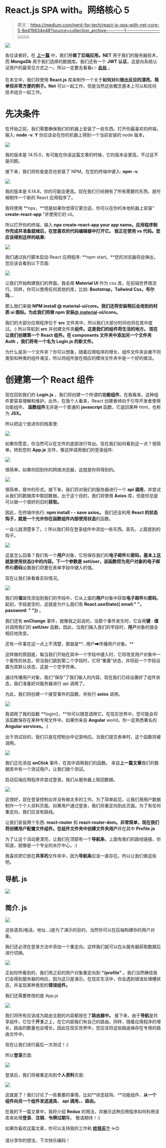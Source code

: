 # React.js SPA with。网络核心 5

> 原文：<https://medium.com/nerd-for-tech/react-js-spa-with-net-core-5-8e419834e48?source=collection_archive---------1----------------------->

![](img/66bc6533dad44180e8f7902896d5b0a5.png)

各位读者好。在 [**上一篇**](/nerd-for-tech/net-jwt-authentication-with-mongodb-9bca4a33d3f0) 中，我们用**做了后端应用。NET** 用于我们的服务器技术，而 **MongoDb** 用于我们选择的数据库。我们还有一个 **JWT 认证**，这是向系统认证用户的最常见方式之一。所以一定要去看看👉 [**此处**](/nerd-for-tech/net-jwt-authentication-with-mongodb-9bca4a33d3f0) 。

在本文中，我们将使用 **React.js** 库来制作一个关于**如何对**和**做出反应的漂亮、简单但非常方便的例子。Net** 可以一起工作，但是当然这些概念基本上可以和任何技术组合一起工作。

# 先决条件

在开始之前，我们需要确保我们的机器上安装了一些东西。打开你最喜欢的终端，输入: **node -v. Y** 你应该会在你的机器上得到一个当前安装的 node 版本。

![](img/f89eb8324a11f30550d8d881657e306e.png)

我的版本是 14.15.0，有可能在你读这篇文章的时候，它的版本会更高，不过这不是问题。

接下来，我们将检查是否也安装了 NPM。在您的终端中键入: **npm -v.**

![](img/8df920a5d0a11f0e8618cb210dbc645c.png)

我的版本是 6.14.8，你的可能会更高。现在我们已经拥有了所有需要的东西，是时候制作一个新的 React 应用程序了。

我将使用 **npx，**但是如果你觉得它更合适，你可以在你的本地机器上安装" **create-react-app** "并使用它的 cli。

所以打开你的终端，输入:**npx create-react-app your app name。应用程序制作完成并准备就绪后，在您喜欢的代码编辑器中打开它。
我正在使用 vs 代码。您应该得到这样的结果:**

![](img/92423b1eeeb23ae88adb40952d80f96b.png)

我们通过执行脚本启动 React 应用程序: **npm start。**您的浏览器将会弹出，您应该会看到以下页面:

![](img/98c7cedadc8925af58164758e3f0cac8.png)

让我们开始构建我们的界面。我会用 **Material UI** 作为 css 库，在前端世界很流行。同样，你可以使用任何其他的库，比如: **Bootstrap，Tailwind Css，布尔玛…**

那么我们来做:**NPM install @ material-ui/core。**我们还将安装稍后会用到的材质 ui 图标。为此我们将做 **npm 安装**[**@ material**](http://twitter.com/material)**-ui/icons。**

我们的大部分应用程序位于 **src** 文件夹中，所以我们大部分时间也将在其中度过。:)
所以导航到 **src** 并创建文件夹**组件。这是我们的组件将生活的地方。
现在让我们创建第一个 **React 组件**。在 components 文件夹中添加另一个文件夹 **Auth** ，我们将有一个名为 **Login.js** 的新文件。**

为什么是另一个文件夹？你可以想象，随着应用程序的增长，组件文件夹会被不同类型和种类的组件淹没，所以将组件放在相应的模块文件夹中是一个好的做法。

# 创建第一个 React 组件

现在回到我们的 **Login.js** ，我们将创建一个所谓的**功能组件**。在我看来，这种组件更容易理解和维护。此外，在我个人看来，React 创建者倾向于引导开发者使用功能组件。
**函数组件**无非是一个普通的 **javascript** 函数，它返回某种 html，也称为 **JSX。**

所以把这个放进你的档案里:

![](img/a7837a42e38aaf9721ee34b112896c3c.png)

如果你愿意，你当然可以在文件的底部进行导出。现在我们如何看到这一点？很简单。转到您的 **App.js** 文件，像这样调用我们的登录组件:

![](img/d96397a0bbdd4e94a731bfab104143e3.png)

很简单。如果你回到你的网络浏览器，这就是你将得到的。

![](img/887f159bb3ee8b3892d51dd100dac1f5.png)

很简单，居中的形式。接下来，我们将对我们的服务器进行一个 **api 调用**，并尝试从我们的数据库中取回数据。出于这个目的，我们将使用 **Axios** 库，但是你总是可以做一个很好的旧的**获取。**

因此，在终端中执行: **npm install - - save axios。** 我们还会利用 **React 的状态钩子，**就是一个允许你在函数组件内部使用**状态**的函数。

一会儿就清楚多了。:)
所以我们将在登录组件中添加一些东西。首先，上面提到的钩子。

![](img/51fafd4112791e1721438398953f6885.png)

这是怎么回事？我们有一个**用户**对象，它将保存我们的**电子邮件**和**密码，**基本上这就是**使用状态()中的内容。**下一个参数是 **setUser，**该函数将为**用户对象**的**电子邮件**和**密码**设置我们将要在表单字段中键入的值。

现在让我们来看看实际情况。

![](img/9ffa92907380d54b9e84f7080b4cde10.png)

我们将**值**属性添加到我们的字段中，它从上面的**用户**对象中获取**电子邮件**和**密码**。起初，字段是空的，这就是为什么我们有 **React.useState({ email:" "，password: " "})** 。

我们还有 **onChange** 事件，就像我之前说的，当那个事件发生时，它会用**键** : **值**对调用我们的 **setUser** 函数。因此，当我们输入我们的字段时，**用户**对象的值会相应地改变。

还有一件事在这一点上不清楚，那就是**…用户➡传播用户对象。**

这样做的原因是，每当我们开始在其中一个字段中键入时，它将改变用户对象中一个属性的状态，但当我们跳到第二个字段时，它将“重置”状态，并将前一个字段设置为其默认状态，这是一个空字符串。

通过传播用户对象，我们“保存”了我们输入的内容。现在我们已经设置好了组件状态，我们准备好对服务器进行 api 调用了。

为此，我们将创建一个接受事件的函数，并执行 **axios** 调用。

![](img/0564f4c87a2f0bdb32c9a0c751a8534b.png)

我调用了我的函数 **login()，**你可以随意调用它。在现实世界中，您可能会将该函数保存在某种专用文件中。如果你来自 **Angular** world，你一定熟悉著名的 **Angular services。**:)

出于测试目的，我们只是在控制台中记录响应。当我们提交表单时，这个函数将被调用。

![](img/2b0a867c7761b34c055b881cbd5d37cd.png)

我们正在添加 **onClick** 事件，在其中调用我们的函数。
来自**上一篇文章**我们的数据库中有一个测试用户。让我们做个测试。

启动后端应用程序并尝试登录。我们从服务器上取回数据。

![](img/62f1002a592a09bd98eece9c64d132b8.png)

这很好，现在登录控制台并没有做太多的工作。为了简单起见，让我们用用户数据制作一个个人资料页面。如果用户通过登录，我们将重定向到此页面。为了有任何重定向，我们应该有路线。

让我们安装两个东西: **react-router** 和 **react-router-dom。**非常简单，现在我们将创建用户配置文件组件。在组件文件夹中创建文件夹**用户**并在其中 **Profile.js**

为了让这个活动更漂亮，让我们在顶部有一个**导航条**，上面有我们的路线链接，你知道，就像是一个专业的水疗中心。:)

我喜欢把它放在**共享的**文件夹中，因为**导航条**应该一直存在。所以让我们做这些吧。

## 导航. js

![](img/940eaf7eaeee9b944870b586a22ffe38.png)

## 简介. js

![](img/1f1c4ac73403eb1b6438b9b842d2d554.png)

这些道具(电话，地址…)是为了演示的目的，当然你可以在后端构建你的用户对象。

我们还必须在登录方法中添加一个重定向，这样我们就可以在从服务器获取数据后进行切换。

![](img/107ce358392ffa41d426916448a4b836.png)

正如你所看到的，我们用之前的用户对象重定向到 **"/profile"** 。我们当然确信我们会得到服务器的响应，因为这只是演示。在现实生活中，你会遇到错误处理槽状态，并呈现某种类型的**错误组件。**

我们还需要修改的是 App.js

![](img/5abc39014b7a69e403a35047fe0f4b64.png)

我们将所有应该成为路由主题的内容都放在了**路由器中。** 接下来，由于**导航**是共享组件，它位于**开关**之上，在它内部我们有自己的路由。同样，随着应用程序的增长，路由的数量也会增长，因此在现实世界中，您应该将这些路由保存在专用的路由文件中。

现在让我们进行最后一次测试！:)

所以**登录**页面:

![](img/bd0982dd46789aaadf8c9af769aa6f3c.png)

登录后，我们将被重定向到**个人资料**页面:

![](img/d34fd3d31fffed6909395bf75bbf9f02.png)

这就是了！我们讨论了一些重要的事情，比如**状态挂钩、**功能组件、**从一个组件向另一个组件发送道具、 **api 调用、**、**路由**。**

在我的下一篇文章中，我将介绍 **Redux** 的用法，并展示这种应用程序如何利用该库来处理**登录**、**注销**、**令牌过期**等。
敬请期待！:)

如果你喜欢这篇文章，你可以支持我的工作和 [**给我买个**](https://www.buymeacoffee.com/tonicfilip) ☕😊

请分享你的想法，下次快乐编码！